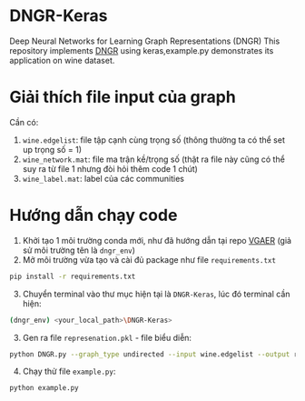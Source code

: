 # DNGR-Keras
Deep Neural Networks for Learning Graph Representations (DNGR)
This repository implements [DNGR](https://github.com/ShelsonCao/DNGR.git) using keras,example.py demonstrates its application on wine dataset. 

# Giải thích file input của graph
Cần có:
1. `wine.edgelist`: file tập cạnh cùng trọng số (thông thường ta có thể set up trọng số = 1)
2. `wine_network.mat`: file ma trận kề/trọng số (thật ra file này cũng có thể suy ra từ file 1 nhưng đòi hỏi thêm code 1 chút)
3. `wine_label.mat`: label của các communities

# Hướng dẫn chạy code 
1. Khởi tạo 1 môi trường conda mới, như đã hướng dẫn tại repo [VGAER](https://github.com/Dat-DangTien/VGAER#) (giả sử môi trường tên là `dngr_env`)
2. Mở môi trường vừa tạo và cài đủ package như file `requirements.txt`
```bash
pip install -r requirements.txt
```
3. Chuyển terminal vào thư mục hiện tại là `DNGR-Keras`, lúc đó terminal cần hiện:
```bash
(dngr_env) <your_local_path>\DNGR-Keras> 
```
3. Gen ra file `represenation.pkl` - file biểu diễn:
```bash
python DNGR.py --graph_type undirected --input wine.edgelist --output representation
```
4. Chạy thử file `example.py`:
```bash
python example.py
```
